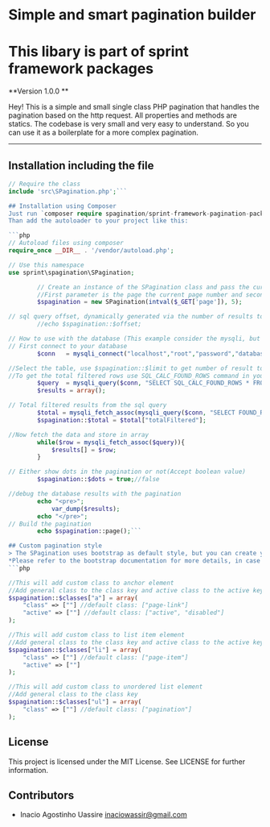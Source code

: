# Simple and smart pagination builder
# This libary is part of sprint framework packages

**Version 1.0.0 **

Hey! This is a simple and small single class PHP pagination that handles the pagination based on the http request. All properties and methods are statics.
The codebase is very small and very easy to understand. So you can use it as a boilerplate for a more complex pagination.

---

## Installation including the file
```php
// Require the class
include 'src\SPagination.php';```

## Installation using Composer
Just run `composer require spagination/sprint-framework-pagination-package`
Than add the autoloader to your project like this:

```php
// Autoload files using composer
require_once __DIR__ . '/vendor/autoload.php';

// Use this namespace
use sprint\spagination\SPagination;

		// Create an instance of the SPagination class and pass the current page retrieved via http request and the number of results per page as parameters to the constructor
		//First parameter is the page the current page number and second is the limit per page
		$spagination = new SPagination(intval($_GET['page']), 5);

// sql query offset, dynamically generated via the number of results to display per page and the current page number
		//echo $spagination::$offset;

// How to use with the database (This example consider the mysqli, but you can use PDO or any other drivers as well)
// First connect to your database
		$conn   = mysqli_connect("localhost","root","password","database");

//Select the table, use $spagination::$limit to get number of result to return and $spagination::$offset to get the offset dynamically
//To get the total filtered rows use SQL_CALC_FOUND_ROWS command in your query this will ignored the limit and run the query as no limit was informed
		$query  = mysqli_query($conn, "SELECT SQL_CALC_FOUND_ROWS * FROM table ORDER BY id ASC LIMIT ".$spagination::$limit." OFFSET ".$spagination::$offset."");
		$results = array();

// Total filtered results from the sql query
		$total = mysqli_fetch_assoc(mysqli_query($conn, "SELECT FOUND_ROWS() AS totalFiltered"));
		$spagination::$total = $total["totalFiltered"];

//Now fetch the data and store in array
		while($row = mysqli_fetch_assoc($query)){
			$results[] = $row;
		}

// Either show dots in the pagination or not(Accept boolean value)
		$spagination::$dots = true;//false

//debug the database results with the pagination
		echo "<pre>";
			var_dump($results);
		echo "</pre>";
// Build the pagination
		echo $spagination::page();```

## Custom pagination style
> The SPagination uses bootstrap as default style, but you can create your own custom style by defining the classes to the elements.
*Please refer to the bootstrap documentation for more details, in case you want to use bootstrap for styling your pagination* [Bootstrap Page](https://getbootstrap.com ["Bootstrap Page"])
```php

//This will add custom class to anchor element
//Add general class to the class key and active class to the active key
$spagination::$classes["a"] = array(
	"class" => [""] //default class: ["page-link"]
	"active" => [""] //default class: ["active", "disabled"]
);

//This will add custom class to list item element
//Add general class to the class key and active class to the active key (this is used in case you use list item to style active behaviour)
$spagination::$classes["li"] = array(
	"class" => [""] //default class: ["page-item"]
	"active" => [""]
);

//This will add custom class to unordered list element
//Add general class to the class key
$spagination::$classes["ul"] = array(
	"class" => [""] //default class: ["pagination"]
);

```

## License
This project is licensed under the MIT License. See LICENSE for further information.

## Contributors
- Inacio Agostinho Uassire <inaciowassir@gmail.com>

